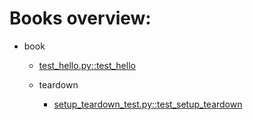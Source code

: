 # Books overview:

 * book
     * [test_hello.py::test_hello](book/test_hello.py::test_hello.md)

     * teardown
         * [setup_teardown_test.py::test_setup_teardown](book/teardown/setup_teardown_test.py::test_setup_teardown.md)

